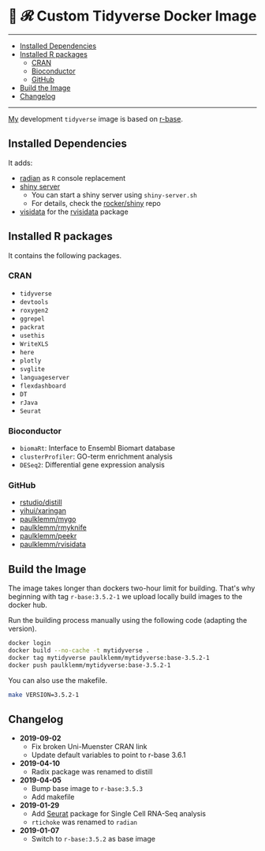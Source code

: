 # 🐳 𝓡 Custom Tidyverse Docker Image

---

<!-- TOC depthFrom:2 -->

- [Installed Dependencies](#installed-dependencies)
- [Installed R packages](#installed-r-packages)
  - [CRAN](#cran)
  - [Bioconductor](#bioconductor)
  - [GitHub](#github)
- [Build the Image](#build-the-image)
- [Changelog](#changelog)

<!-- /TOC -->

---

[My](https://github.com/paulklemm/) development `tidyverse` image is based on [r-base](https://hub.docker.com/_/r-base/).

## Installed Dependencies

It adds:

- [radian](https://github.com/randy3k/radian) as `R` console replacement
- [shiny server](https://hub.docker.com/r/rocker/shiny)
  - You can start a shiny server using `shiny-server.sh`
  - For details, check the [rocker/shiny](https://github.com/rocker-org/shiny) repo
- [visidata](https://visidata.org/) for the [rvisidata](https://github.com/paulklemm/rvisidata) package

## Installed R packages

It contains the following packages.

### CRAN

- `tidyverse`
- `devtools`
- `roxygen2`
- `ggrepel`
- `packrat`
- `usethis`
- `WriteXLS`
- `here`
- `plotly`
- `svglite`
- `languageserver`
- `flexdashboard`
- `DT`
- `rJava`
- `Seurat`

### Bioconductor

- `biomaRt`: Interface to Ensembl Biomart database
- `clusterProfiler`: GO-term enrichment analysis
- `DESeq2`: Differential gene expression analysis

### GitHub

- [rstudio/distill](https://github.com/rstudio/distill)
- [yihui/xaringan](https://github.com/yihui/xaringan)
- [paulklemm/mygo](https://github.com/paulklemm/mygo)
- [paulklemm/rmyknife](https://github.com/paulklemm/rmyknife)
- [paulklemm/peekr](https://github.com/paulklemm/peekr)
- [paulklemm/rvisidata](https://github.com/paulklemm/rvisidata)

## Build the Image

The image takes longer than dockers two-hour limit for building. That's why beginning with tag `r-base:3.5.2-1` we upload locally build images to the docker hub.

Run the building process manually using the following code (adapting the version).

```bash
docker login
docker build --no-cache -t mytidyverse .
docker tag mytidyverse paulklemm/mytidyverse:base-3.5.2-1
docker push paulklemm/mytidyverse:base-3.5.2-1
```

You can also use the makefile.

```bash
make VERSION=3.5.2-1
```

## Changelog

- **2019-09-02**
  - Fix broken Uni-Muenster CRAN link
  - Update default variables to point to r-base 3.6.1
- **2019-04-10**
  - Radix package was renamed to distill
- **2019-04-05**
  - Bump base image to `r-base:3.5.3`
  - Add makefile
- **2019-01-29**
  - Add [Seurat](https://cran.r-project.org/web/packages/Seurat/index.html) package for Single Cell RNA-Seq analysis
  - `rtichoke` was renamed to `radian`
- **2019-01-07**
  - Switch to `r-base:3.5.2` as base image
